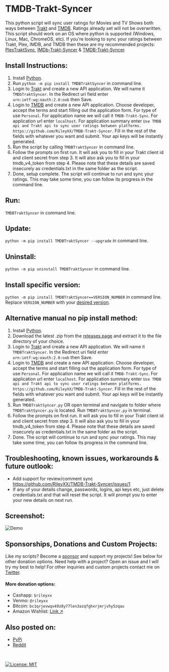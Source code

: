 # TMDB-Trakt-Syncer
This python script will sync user ratings for Movies and TV Shows both ways between [Trakt](https://trakt.tv/dashboard) and [TMDB](https://www.themoviedb.org/). Ratings already set will not be overwritten. This script should work on an OS where python is supported (Windows, Linux, Mac, ChromeOS, etc). If you're looking to sync your ratings between Trakt, Plex, IMDB, and TMDB then these are my recommended projects: [PlexTraktSync](https://github.com/Taxel/PlexTraktSync), [IMDb-Trakt-Syncer](https://github.com/RileyXX/IMDb-Trakt-Syncer) & [TMDB-Trakt-Syncer](https://github.com/RileyXX/TMDB-Trakt-Syncer).
## Install Instructions:
1. Install [Python](https://www.python.org/downloads/). 
2. Run `python -m pip install TMDBTraktSyncer` in command line.
3. Login to [Trakt](https://trakt.tv/oauth/applications) and create a new API application. We will name it `TMDbTraktSyncer`. In the Redirect uri field enter `urn:ietf:wg:oauth:2.0:oob` then Save. 
4. Login to [TMDB](https://www.themoviedb.org/settings/api/) and create a new API application. Choose developer, accept the terms and start filling out the application form. For type of use `Personal`. For application name we will call it `TMDB-Trakt-Sync`. For application url enter `localhost`. For application summary enter `Use TMDB api and Trakt api to sync user ratings between platforms. https://github.com/RileyXX/TMDB-Trakt-Syncer`. Fill in the rest of the fields with whatever you want and submit. Your api keys will be instantly generated.
5. Run the script by calling `TMDBTraktSyncer` in command line. 
6. Follow the prompts on first run. It will ask you to fill in your Trakt client id and client secret from step 3. It will also ask you to fill in your tmdb_v4_token from step 4. Please note that these details are saved insecurely as credentials.txt in the same folder as the script.
7. Done, setup complete. The script will continue to run and sync your ratings. This may take some time, you can follow its progress in the command line.

## Run:
`TMDBTraktSyncer` in command line.

## Update:
`python -m pip install TMDBTraktSyncer --upgrade` in command line.

## Uninstall:
`python -m pip uninstall TMDBTraktSyncer` in command line.

## Install specific version:
`python -m pip install TMDBTraktSyncer==VERSION_NUMBER` in command line. Replace `VERSION_NUMBER` with your [desired version](https://github.com/RileyXX/TMDb-Trakt-Syncer/releases).

## Alternative manual no pip install method:
1. Install [Python](https://www.python.org/downloads/).
2. Download the latest .zip from the [releases page](https://github.com/RileyXX/TMDB-Trakt-Syncer/releases) and extract it to the file directory of your choice.
3. Login to [Trakt](https://trakt.tv/oauth/applications) and create a new API application. We will name it `TMDBTraktSyncer`. In the Redirect uri field enter `urn:ietf:wg:oauth:2.0:oob` then Save. 
4. Login to [TMDB](https://www.themoviedb.org/settings/api/) and create a new API application. Choose developer, accept the terms and start filling out the application form. For type of use `Personal`. For application name we will call it `TMDB-Trakt-Sync`. For application url enter `localhost`. For application summary enter `Use TMDB api and Trakt api to sync user ratings between platforms. https://github.com/RileyXX/TMDB-Trakt-Syncer`. Fill in the rest of the fields with whatever you want and submit. Your api keys will be instantly generated.
5. Run `TMDBTraktSyncer.py` OR open terminal and navigate to folder where `TMDBTraktSyncer.py` is located. Run `TMDBTraktSyncer.py` in terminal. 
6. Follow the prompts on first run. It will ask you to fill in your Trakt client id and client secret from step 3. It will also ask you to fill in your tmdb_v4_token from step 4. Please note that these details are saved insecurely as credentials.txt in the same folder as the script. 
7. Done. The script will continue to run and sync your ratings. This may take some time, you can follow its progress in the command line.

## Troubleshooting, known issues, workarounds & future outlook:
* Add support for review/comment sync https://github.com/RileyXX/TMDB-Trakt-Syncer/issues/1
* If any of your details change, passwords, logins, api keys etc, just delete credentials.txt and that will reset the script. It will prompt you to enter your new details on next run.

## Screenshot:
![Demo](https://i.imgur.com/5LI04O2.png)


## Sponsorships, Donations and Custom Projects:
Like my scripts? Become a [sponsor](https://github.com/sponsors/RileyXX) and support my projects! See below for other donation options. Need help with a project? Open an issue and I will try my best to help! For other inquiries and custom projects contact me on [Twitter](https://twitter.com/RileyxBell).

#### More donation options:
- Cashapp: `$rileyxx`
- Venmo: `@rileyxx`
- Bitcoin: `bc1qrjevwqv49z8y77len3azqfghxrjmrjvhy5zqau`
- Amazon Wishlist: [Link ↗](https://www.amazon.com/hz/wishlist/ls/WURF5NWZ843U)

## Also posted on:
* [PyPi](https://pypi.org/project/TMDBTraktSyncer/)
* [Reddit](https://www.reddit.com/r/trakt/comments/13jlu4r/tmdb_trakt_rating_syncer_tool_2_way_sync/)

<br>

[![License: MIT](https://img.shields.io/badge/License-MIT-yellow.svg)](https://opensource.org/licenses/MIT)
